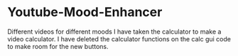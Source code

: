 # Youtube-Mood-Enhancer
Different videos for different moods
I have taken the calculator to make a video calculator.
I have deleted the calculator functions on the calc gui code to make room for the new buttons.
